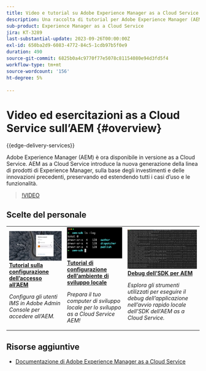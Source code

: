 ```yaml
---
title: Video e tutorial su Adobe Experience Manager as a Cloud Service
description: Una raccolta di tutorial per Adobe Experience Manager (AEM) as a Cloud Service
sub-product: Experience Manager as a Cloud Service
jira: KT-3289
last-substantial-update: 2023-09-26T00:00:00Z
exl-id: 650ba2d9-6083-4772-84c5-1cdb97b5f0e9
duration: 490
source-git-commit: 6825b0a4c9770f77e5078c81154080e94d3fd5f4
workflow-type: tm+mt
source-wordcount: '156'
ht-degree: 5%

---
```


# Video ed esercitazioni as a Cloud Service sull’AEM {#overview}

{{edge-delivery-services}}

Adobe Experience Manager (AEM) è ora disponibile in versione as a Cloud Service. AEM as a Cloud Service introduce la nuova generazione della linea di prodotti di Experience Manager, sulla base degli investimenti e delle innovazioni precedenti, preservando ed estendendo tutti i casi d’uso e le funzionalità.

>[!VIDEO](https://video.tv.adobe.com/v/31085?quality=12&learn=on)

<div id="recs-overview-body-1"></div>
<div id="recs-overview-body-2"></div>
<div id="recs-overview-body-3"></div>
<div id="recs-overview-body-4"></div>
<div id="recs-overview-body-5"></div>
<div id="recs-overview-body-6"></div>

<div id="staff-picks-section">

## Scelte del personale

<table>
   <td>
      <a href="./accessing/overview.md">
      <img alt="Configurazione dell’accesso a AEM as a Cloud Service" src="./assets/overview/staff-pick__accessing.png"/>
      </a>
      <div>
         <a href="./accessing/overview.md">
         <strong>Tutorial sulla configurazione dell’accesso all’AEM</strong>
         </a>
      </div>
      <p>
         <em>Configura gli utenti IMS in Adobe Admin Console per accedere all’AEM.</em>
      <p>
   </td>   
   <td>
      <a href="./local-development-environment/overview.md">
      <img alt="Tutorial sulla configurazione dell’ambiente di sviluppo locale" src="./assets/overview/staff-pick__local-development-environment-set-up.png"/>
      </a>
      <div>
         <a href="./local-development-environment/overview.md">
         <strong>Tutorial di configurazione dell’ambiente di sviluppo locale</strong>
         </a>
      </div>
      <p>
         <em>Prepara il tuo computer di sviluppo locale per lo sviluppo as a Cloud Service AEM!</em>
      <p>
   </td>   
   <td>
      <a href="./debugging/aem-sdk-local-quickstart/overview.md">
      <img alt="Eseguire il debug dell’avvio rapido locale dell’SDK dell’AEM" src="./assets/overview/staff-pick__debugging.png"/>
      </a>
      <div>
         <a href="./debugging/aem-sdk-local-quickstart/overview.md">
         <strong>Debug dell’SDK per AEM</strong>
         </a>
      </div>
      <p>
         <em>Esplora gli strumenti utilizzati per eseguire il debug dell’applicazione nell’avvio rapido locale dell’SDK dell’AEM as a Cloud Service.</em>
      <p>
   </td>
</table>

</div>

## Risorse aggiuntive

* [Documentazione di Adobe Experience Manager as a Cloud Service](https://experienceleague.adobe.com/docs/experience-manager-cloud-service/landing/home.html?lang=it)
